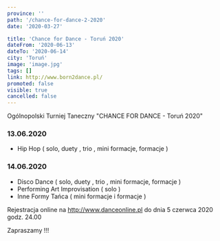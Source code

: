 ```yaml
---
province: ''
path: '/chance-for-dance-2-2020'
date: '2020-03-27'

title: 'Chance for Dance - Toruń 2020'
dateFrom: '2020-06-13'
dateTo: '2020-06-14'
city: 'Toruń'
image: 'image.jpg'
tags: []
link: http://www.born2dance.pl/
promoted: false
visible: true
cancelled: false
---
```

Ogólnopolski Turniej Taneczny "CHANCE FOR DANCE - Toruń 2020" 

### 13.06.2020
- Hip Hop ( solo, duety , trio , mini formacje, formacje )

### 14.06.2020
- Disco Dance ( solo, duety , trio , mini formacje, formacje )
- Performing Art Improvisation ( solo )
- Inne Formy Tańca ( mini formacje i formacje )

Rejestracja online na http://www.danceonline.pl do dnia 5 czerwca 2020 godz. 24.00

Zapraszamy !!!